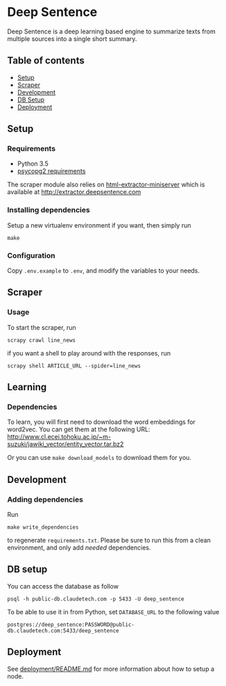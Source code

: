 # Deep Sentence

Deep Sentence is a deep learning based engine to summarize texts from multiple
sources into a single short summary.

## Table of contents

* [Setup](#setup)
* [Scraper](#scraper)
* [Development](#development)
* [DB Setup](#db-setup)
* [Deployment](#deployment)

## Setup

### Requirements

* Python 3.5
* [psycopg2 requirements](http://initd.org/psycopg/docs/install.html)

The scraper module also relies on [html-extractor-miniserver](https://github.com/tuvistavie/html-extractor-miniserver) which
is available at http://extractor.deepsentence.com

### Installing dependencies

Setup a new virtualenv environment if you want, then simply run

```
make
```

### Configuration

Copy `.env.example` to `.env`, and modify the variables to your needs.

## Scraper

### Usage

To start the scraper, run

```
scrapy crawl line_news
```

if you want a shell to play around with the responses, run

```
scrapy shell ARTICLE_URL --spider=line_news
```

## Learning

### Dependencies

To learn, you will first need to download the word embeddings for word2vec.
You can get them at the following URL: http://www.cl.ecei.tohoku.ac.jp/~m-suzuki/jawiki_vector/entity_vector.tar.bz2

Or you can use `make download_models` to download them for you.

## Development

### Adding dependencies

Run

```
make write_dependencies
```

to regenerate `requirements.txt`.
Please be sure to run this from a clean environment, and only add *needed* dependencies.

## DB setup

You can access the database as follow

```
psql -h public-db.claudetech.com -p 5433 -U deep_sentence
```

To be able to use it in from Python, set `DATABASE_URL` to the following value

```
postgres://deep_sentence:PASSWORD@public-db.claudetech.com:5433/deep_sentence
```

## Deployment

See [deployment/README.md](./deployment/README.md) for more information about how to setup a node.
